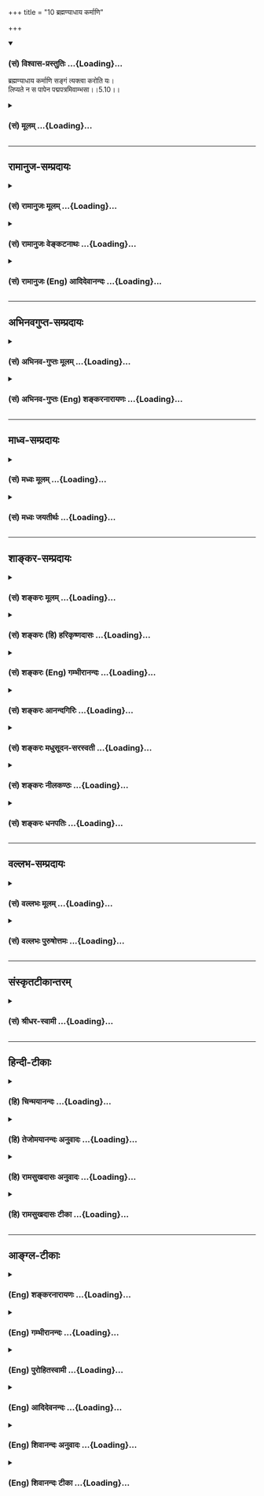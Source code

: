 +++
title = "10 ब्रह्मण्याधाय कर्माणि"

+++
<div class="js_include" newlevelforh1="3" title="(सं) विश्वास-प्रस्तुतिः" unfilled url="/purANam_vaiShNavam/mahAbhAratam/06-bhIShma-parva/03-bhagavad-gItA-parva/saMskRtam/vishvAsa-prastutiH/05_karma-saMnyAsa-yogaH/10_brahmaNyAdhAya_ka.md">
<details open><summary><h3>(सं) विश्वास-प्रस्तुतिः ...{Loading}...</h3></summary>

ब्रह्मण्याधाय कर्माणि सङ्गं त्यक्त्वा करोति यः।  
लिप्यते न स पापेन पद्मपत्रमिवाम्भसा।।5.10।।
</details>
</div>
<div class="js_include collapsed" newlevelforh1="3" title="(सं) मूलम्" unfilled url="/purANam_vaiShNavam/mahAbhAratam/06-bhIShma-parva/03-bhagavad-gItA-parva/saMskRtam/mUlam/05_karma-saMnyAsa-yogaH/10_brahmaNyAdhAya_ka.md">
<details><summary><h3>(सं) मूलम् ...{Loading}...</h3></summary>

ब्रह्मण्याधाय कर्माणि सङ्गं त्यक्त्वा करोति यः।  
लिप्यते न स पापेन पद्मपत्रमिवाम्भसा।।5.10।।
</details>
</div>


_________________
## रामानुज-सम्प्रदायः
<div class="js_include collapsed" newlevelforh1="3" title="(सं) रामानुजः मूलम्" unfilled url="/purANam_vaiShNavam/mahAbhAratam/06-bhIShma-parva/03-bhagavad-gItA-parva/saMskRtam/rAmAnujaH/mUlam/05_karma-saMnyAsa-yogaH/10_brahmaNyAdhAya_ka.md">
<details><summary><h3>(सं) रामानुजः मूलम् ...{Loading}...</h3></summary>

।।5.10।। ब्रह्मशब्देन प्रकृतिः इह उच्यतेमम योनिर्महद्ब्रह्म (गीता 14।3)
इति हि वक्ष्यते। इन्द्रियाणां प्रकृतिपरिणामविशेषरूपत्वेन इन्द्रियाकारेण
अवस्थितायां प्रकृतौपश्यन् श्रृण्वन् इत्यादिना उक्तप्रकारेण **कर्मणि
आधाय** फल**सङ्गं त्यक्त्वा**नैव किञ्चित् करोमि इति **यः** कर्माणि
**करोति** **स** प्रकृतिसंसृष्टतया वर्तमानः अपि प्रकृत्यात्माभिमानरूपेण
सम्बन्धहेतुना **पापेन न लिप्यते पद्मपत्रमिवाम्भसा** यथा पद्मपत्रम्
अम्भसा संसृष्टम् अपि न लिप्यते तथा न लिप्यते इत्यर्थः।

</details>
</div>
<div class="js_include collapsed" newlevelforh1="3" title="(सं) रामानुजः वेङ्कटनाथः" unfilled url="/purANam_vaiShNavam/mahAbhAratam/06-bhIShma-parva/03-bhagavad-gItA-parva/saMskRtam/rAmAnujaH/venkaTanAthaH/05_karma-saMnyAsa-yogaH/10_brahmaNyAdhAya_ka.md">
<details><summary><h3>(सं) रामानुजः वेङ्कटनाथः ...{Loading}...</h3></summary>

  
  
।।5.10।। नन्वेवं फलाभिसन्धिपूर्वकेऽपि कर्मणि क्रियमाणेनैव किञ्चित्करोमि
इति भावनया तत्करणेऽपि न दोषः स्यात् यदि च परमार्थतः स्वस्यैव कर्तृत्वं
किं तस्योपाधिकत्वानुसन्धानेन प्रयोजनम् तथानुसन्धानेऽपि प्रकृतिसंसर्ग
एवैनं देहात्मभ्रमे निमज्जयेदिति शङ्का निराक्रियतेब्रह्मणि इति श्लोकेन। न
तावदत्र ब्रह्मशब्देन जीव उच्यते तत्कर्तृत्वतिरस्कारप्रकरणत्वात्। नापि
परं ब्रह्म औपाधिकत्वप्रतिपादनप्रकरणे तदनपेक्षणात् अनन्तरं चसर्वकर्माणि
मनसा 5।13़ इति श्लोकेन देहकर्तृत्वाभिसन्धानाभिधानात्। अतः
पूर्वोक्तस्यार्थस्य आकाङ्क्षितफलनिर्देशपरत्वोपपत्तेः
ब्रह्मशब्दोऽत्रेन्द्रियाकारपरिणतप्रकृतिगोचरः। भवति हि प्रकृतिकार्येऽपि
ब्रह्मशब्दप्रयोगः तस्मादेतद्ब्रह्म नामरूपमन्नं जायते मुं.उ.1।1।9 इति।
तदेतदखिलमभिप्रेत्याह ब्रह्मशब्देनेति। ब्रह्मशब्दस्य प्रकृतौ प्रयोगं
भगवद्गीतायामेवोदाहरति मम योनिरिति। भवतु प्रकृतौ ब्रह्मशब्दः प्रस्तुतस्य
किमायातं इति शङ्कायां पूर्वश्लोकार्थन्यायाभ्यामुपबृंहितं वाक्यार्थमाह
इन्द्रियाणामिति। ननु बृहत्त्वगुणात्प्रयोगबलाच्च
मूलप्रकृतिर्ब्रह्मशब्देनोच्यताम् तत्र
दर्शनश्रवणादिकर्तृत्वानुसन्धानमशक्यम् मूलप्रकृतिरूपे तद्धेतुत्वाभावादिति
शङ्कानिराकरणायअवस्थितायामित्यन्तमुक्तम्। औपचारिकोऽपि कारणविषयः प्रयोगो
द्रव्यैक्यात्कार्यमपि गोचरयेदिति भावः। कर्माणीति बहुवचनं
पूर्वोक्तवैविध्यपरमिति
प्रदर्शनायोक्तंपश्यउच्छृण्वन्नित्याद्युक्तप्रकारेणेति। यः करोति
इत्यात्मन्येव कर्तृत्वनिर्देशात्तदौपाधिकत्वस्मारणाय पूर्वोक्तमाकृष्टंनैव
किञ्चित्करोमीति। पापशब्दोत्र देहात्मभ्रमविषयःयोऽन्यथा सन्तमात्मानमन्यथा
प्रतिपद्यते। किं तेन न कृतं पापं चोरेणात्मापहारिणा म.भा.1।74।27
इत्यादिषु चात्मान्यथाज्ञानस्य पापत्वं प्रसिद्धम्
आत्मनोऽकर्तृत्वानुसन्धानप्रकरणे तन्निवृत्तिरेव
वक्तुमुचितेत्यभिप्रायेणप्रकृत्यात्माभिमानरूपेणेत्युक्तम्। बन्धहेतुनेति।
तत्र पापलक्षणद्योतनम्। अलौकिकमनिष्टफलासाधारणकारणं हि पापम्। प्रयुक्तश्च
पापशब्दोऽनेकेष्वर्थेषु यथा न सुकृतं न दुष्कृतं सर्वे पाप्मानोऽतो
निवर्तन्ते छां.उ.8।4।1 इति। ननु पद्मपत्रमम्भसा संस्पृष्टं कथमत्र
दृष्टान्तः इत्यत्राह यथेति। न संसर्गमात्रनिषेधायात्र दृष्टान्तः किन्तु
यथा पद्मपत्रस्य जन्मस्थित्यादिकंसर्वमम्भस्येव तथापि न तत्कार्यक्लेशादिः
तद्वत् प्रकृत्यधीनभोगस्थित्यादेरस्य तत्कार्यदेहात्मभ्रमादिर्न स्यादिति
भावः।  
  

</details>
</div>
<div class="js_include collapsed" newlevelforh1="3" title="(सं) रामानुजः (Eng) आदिदेवानन्दः" unfilled url="/purANam_vaiShNavam/mahAbhAratam/06-bhIShma-parva/03-bhagavad-gItA-parva/saMskRtam/rAmAnujaH/english/AdidevAnandaH/05_karma-saMnyAsa-yogaH/10_brahmaNyAdhAya_ka.md">
<details><summary><h3>(सं) रामानुजः (Eng) आदिदेवानन्दः ...{Loading}...</h3></summary>

5.10 Here the term, Brahman denotes Prakrti. Later on Sri Krsna will
say: 'The great Brahman is My womb' (14.3). Since Prakrti abides in the
form of senses which are particular off-shoots of Prakrti, he who, as
said in the passage beginning with 'Even though he is seeing, hearing
৷৷.' (5.8), understands that all actions proceed from Brahman (Prakrti);
renounces all attachment while engaging himself in all actions,
reflecting, 'I am doing nothing.' Such a person, though existing in
contact with Prakrti, is not contaminated by sin which is the result of
the wrong identification of the Atman with Prakrti and is the cause of
bondage. Just as a lotus leaf is not wetted by water, actions do not
affect or defile a person with sin, if he is free from such
identification with the body.

</details>
</div>


_________________
## अभिनवगुप्त-सम्प्रदायः
<div class="js_include collapsed" newlevelforh1="3" title="(सं) अभिनव-गुप्तः मूलम्" unfilled url="/purANam_vaiShNavam/mahAbhAratam/06-bhIShma-parva/03-bhagavad-gItA-parva/saMskRtam/abhinava-guptaH/mUlam/05_karma-saMnyAsa-yogaH/10_brahmaNyAdhAya_ka.md">
<details><summary><h3>(सं) अभिनव-गुप्तः मूलम् ...{Loading}...</h3></summary>

।।5.7 5.11।। योगयुक्त इत्यादि आत्मसिद्धये इत्यन्तम्। सर्वभूतानामात्मभूतः
आत्मा यस्य स सर्वमपि कुर्वाणो न लिप्यते अकरणप्रतिषेधारूढत्वात्। अत एव
दर्शनादीनि कुर्वन्नपि असौ एवं धारयति प्रतिपत्तिदार्ढ्येन निश्चिनुते
चक्षुरादीनामिन्द्रियाणां यदि स्वविषयेषु प्रवृत्तिः मम किमायातम् न हि
अन्यस्यकृतेनापरस्य +++(S अन्यस्य कृतेनान्यस्य अन्यकृतेन परस्य)+++ लेपः इति।
तदेव ब्रह्मणि कर्मणां समर्पणम्। अत्र चिह्नम् अस्य गतसङ्गता। अतो न
लिप्यते। योगिनश्च केवलैः सङ्गरहितैः परस्परानपेक्षिभिश्च कायादिभिः
कुर्वन्ति कर्माणि सङ्गाभावात्।

</details>
</div>
<div class="js_include collapsed" newlevelforh1="3" title="(सं) अभिनव-गुप्तः (Eng) शङ्करनारायणः" unfilled url="/purANam_vaiShNavam/mahAbhAratam/06-bhIShma-parva/03-bhagavad-gItA-parva/saMskRtam/abhinava-guptaH/english/shankaranArAyaNaH/05_karma-saMnyAsa-yogaH/10_brahmaNyAdhAya_ka.md">
<details><summary><h3>(सं) अभिनव-गुप्तः (Eng) शङ्करनारायणः ...{Loading}...</h3></summary>

5.10 See Comment under 5.11

</details>
</div>


_________________
## माध्व-सम्प्रदायः
<div class="js_include collapsed" newlevelforh1="3" title="(सं) मध्वः मूलम्" unfilled url="/purANam_vaiShNavam/mahAbhAratam/06-bhIShma-parva/03-bhagavad-gItA-parva/saMskRtam/madhvaH/mUlam/05_karma-saMnyAsa-yogaH/10_brahmaNyAdhAya_ka.md">
<details><summary><h3>(सं) मध्वः मूलम् ...{Loading}...</h3></summary>

।।5.10।। सन्न्यासयोगयुक्त एव च कर्मणा न लिप्यत इत्याह ब्रह्मणीति।
साधननियमस्योपचारत्वव्यावृत्त्यर्थं पुनः पुनः फलकथनम्।

</details>
</div>
<div class="js_include collapsed" newlevelforh1="3" title="(सं) मध्वः जयतीर्थः" unfilled url="/purANam_vaiShNavam/mahAbhAratam/06-bhIShma-parva/03-bhagavad-gItA-parva/saMskRtam/madhvaH/jayatIrthaH/05_karma-saMnyAsa-yogaH/10_brahmaNyAdhAya_ka.md">
<details><summary><h3>(सं) मध्वः जयतीर्थः ...{Loading}...</h3></summary>

।।5.10।। ननुयोगयुक्तः 7।5 इत्यनेन यत्सन्न्यासयोगयुक्तस्य कर्मालेपलक्षणं
फलमुक्तं तदेव तस्यब्रह्मण्याधाय इति किमर्थं पुनरुच्यते इत्यत आह
**सन्न्यासे**ति। प्रागुक्तस्यैव नियमोऽत्र क्रियते। सिद्धे सत्यारम्भस्य
नियमार्थत्वादिति भावः। योगविवरणं च किञ्चिदधिकमिति चार्थः। ननु
सन्न्यासस्त्वित्यनेनैव सन्न्यासयोगौ मिलितावेव फलं साधयत इति नियमोऽपि
लब्ध एव तत्किमर्थमिदं सन्न्यासयोगयुक्तस्यकुर्वन्नपि न लिप्यते 5।7लिप्यते
न स पापेन इति पुनः पुनः फलकथनं इत्यत आह **साधने**ति। साधननियमस्येति
तदुक्तेरित्यर्थः। सन्न्यासयोगौ मिलितावेव फलसाधनमिति
नियमोक्तेरुपचारत्वमपि सम्भवति लोकवत्। तन्निवृत्त्यर्थमित्यर्थः।

</details>
</div>


_________________
## शाङ्कर-सम्प्रदायः
<div class="js_include collapsed" newlevelforh1="3" title="(सं) शङ्करः मूलम्" unfilled url="/purANam_vaiShNavam/mahAbhAratam/06-bhIShma-parva/03-bhagavad-gItA-parva/saMskRtam/shankaraH/mUlam/05_karma-saMnyAsa-yogaH/10_brahmaNyAdhAya_ka.md">
<details><summary><h3>(सं) शङ्करः मूलम् ...{Loading}...</h3></summary>

।।5.10।। **ब्रह्मणि** ईश्वरे **आधाय** निक्षिप्य तदर्थं कर्म करोमि इति
भृत्य इव स्वाम्यर्थं सर्वाणि **कर्माणि** मोक्षेऽपि फले **सङ्गं त्यक्त्वा
करोति यः** सर्वकर्माणि **लिप्यते न स पापेन** न संबध्यते **पद्मपत्रमिव
अम्भसा** उदकेन। केवलं सत्त्वशुद्धिमात्रमेव फलं तस्य कर्मणः
स्यात्।। यस्मात्

</details>
</div>
<div class="js_include collapsed" newlevelforh1="3" title="(सं) शङ्करः (हि) हरिकृष्णदासः" unfilled url="/purANam_vaiShNavam/mahAbhAratam/06-bhIShma-parva/03-bhagavad-gItA-parva/saMskRtam/shankaraH/hindI/harikRShNadAsaH/05_karma-saMnyAsa-yogaH/10_brahmaNyAdhAya_ka.md">
<details><summary><h3>(सं) शङ्करः (हि) हरिकृष्णदासः ...{Loading}...</h3></summary>

।।5.10।। परंतु जो तत्त्वज्ञानी नहीं है और कर्मयोगमें लगा हुआ है ( यानी )
जो स्वामीके लिये कर्म करनेवाले नौकरकी भाँति मैं ईश्वरके लिये करता हूँ इस
भावसे सब कर्मोंको ईश्वरमें अर्पण करके यहाँतक कि मोक्षरूप फलकी भी आसक्ति
छोड़कर कर्म करता है। वह जैसे कमलका पत्ता जलमें रहकर भी उससे लिप्त नहीं
होता वैसे ही पापोंसे लिप्त नहीं होता।

</details>
</div>
<div class="js_include collapsed" newlevelforh1="3" title="(सं) शङ्करः (Eng) गम्भीरानन्दः" unfilled url="/purANam_vaiShNavam/mahAbhAratam/06-bhIShma-parva/03-bhagavad-gItA-parva/saMskRtam/shankaraH/english/gambhIrAnandaH/05_karma-saMnyAsa-yogaH/10_brahmaNyAdhAya_ka.md">
<details><summary><h3>(सं) शङ्करः (Eng) गम्भीरानन्दः ...{Loading}...</h3></summary>

5.10 On the other hand, again, one who is ignorant of the Truth and is
engaged in Karma-yoga, yah, who; karoti, acts; adhaya, by dedicating, by
surrendering; all karmani, actions; brahmani, to Brahman, to God; with
the idea, 'I am working for Him, as a servant does everything for his
master', and tyaktva, by renouncing; sangam, attachment, even with
regard to teh resulting Liberation; sah, he; na lipyate, does not get
polluted, is not affected; papena, by sin; iva, just as; padma-patram, a
lotus leaf; is not ambhasa, by water. The only result that will
certainly accrue from such action will be the purification of the heart.

</details>
</div>
<div class="js_include collapsed" newlevelforh1="3" title="(सं) शङ्करः आनन्दगिरिः" unfilled url="/purANam_vaiShNavam/mahAbhAratam/06-bhIShma-parva/03-bhagavad-gItA-parva/saMskRtam/shankaraH/AnandagiriH/05_karma-saMnyAsa-yogaH/10_brahmaNyAdhAya_ka.md">
<details><summary><h3>(सं) शङ्करः आनन्दगिरिः ...{Loading}...</h3></summary>

।।5.10।। तर्हि विद्वानिवाविद्वानपि कर्मणि न प्रवर्तेत
पापोपहतिसंभवादित्याशङ्क्याह **यस्त्विति।** यथा भृत्यः स्वाम्यर्थं
कर्माणि करोति न स्वफलमपेक्षते तथैव यो विद्वान्मोक्षेऽपि सङ्गं त्यक्त्वा
भगवदर्थमेव सर्वाणि कर्माणि करोति न स स्वकर्मणा बध्यते। नहि
पद्मपत्रमम्भसा संबध्यते तद्वदित्यर्थः।

</details>
</div>
<div class="js_include collapsed" newlevelforh1="3" title="(सं) शङ्करः मधुसूदन-सरस्वती" unfilled url="/purANam_vaiShNavam/mahAbhAratam/06-bhIShma-parva/03-bhagavad-gItA-parva/saMskRtam/shankaraH/madhusUdana-sarasvatI/05_karma-saMnyAsa-yogaH/10_brahmaNyAdhAya_ka.md">
<details><summary><h3>(सं) शङ्करः मधुसूदन-सरस्वती ...{Loading}...</h3></summary>

।।5.10।। तर्ह्यविद्वान्कर्तृत्वाभिमानाल्लिप्येतैव तथाच कथं तस्य
संन्यासपूर्विका ज्ञाननिष्ठा स्यादिति तत्राह ब्रह्मणि परमेश्वरे आधाय
समर्प्य सङ्गं फलाभिलाषं त्यक्त्वेश्वरार्थं भृत्यइव स्वाम्यर्थं
स्वफलनिरपेक्षतया करोमीत्यभिप्रायेण कर्माणि लौकिकानि वैदिकानि च करोति यो
लिप्यते न स पापेन पापपुण्यात्मकेन कर्मणेति यावत्। यथा पद्मपत्रमुपरि
प्रक्षिप्तेनाम्भसा न लिप्यते तद्वद्भगवदर्पणबुद्ध्यानुष्ठितं कर्म
बुद्धिशुद्धिफलमेव स्यात्।

</details>
</div>
<div class="js_include collapsed" newlevelforh1="3" title="(सं) शङ्करः नीलकण्ठः" unfilled url="/purANam_vaiShNavam/mahAbhAratam/06-bhIShma-parva/03-bhagavad-gItA-parva/saMskRtam/shankaraH/nIlakaNThaH/05_karma-saMnyAsa-yogaH/10_brahmaNyAdhAya_ka.md">
<details><summary><h3>(सं) शङ्करः नीलकण्ठः ...{Loading}...</h3></summary>

।।5.10।।**ब्रह्मणीति।** यतो विद्वानसङ्गत्वात्कुर्वन्नपि न लिप्यते
तस्मादविद्वानपि ब्रह्मणि सर्वान्तर्यामिणि कर्माण्याधाय अयमेव कारयिता
नत्वहं कर्तेति समर्प्य यः कर्माणि करोति सः पापेन न लिप्यतेऽम्भसा
पद्मपत्रमिव।

</details>
</div>
<div class="js_include collapsed" newlevelforh1="3" title="(सं) शङ्करः धनपतिः" unfilled url="/purANam_vaiShNavam/mahAbhAratam/06-bhIShma-parva/03-bhagavad-gItA-parva/saMskRtam/shankaraH/dhanapatiH/05_karma-saMnyAsa-yogaH/10_brahmaNyAdhAya_ka.md">
<details><summary><h3>(सं) शङ्करः धनपतिः ...{Loading}...</h3></summary>

।।5.10।। एवं तत्त्वविदो लौकिककर्मणा मुधा चेष्टामात्रेण लेपो
नास्तीत्युक्तं इदानीमतत्त्वविविदो मुमुक्षोः का गतिरित्यपेक्षायामाह
**ब्रह्मणीति।** ब्रह्मणि परमेश्वरे भृत्यइव स्वामिने तदर्थं करोमीति
समर्प्य मोक्षेऽपि फले सङ्गं त्यक्त्वा यः सर्वाणि कर्माणि करोति सोऽम्भसा
पद्मपत्रमिव पापेन न संबध्यते। मुमुक्षुं प्रति पुण्यस्यापि
प्रतिबन्धकत्वात्पापेनेत्युक्तं इतरे तु विद्वत्परत्वेनैवं श्लोकं
योजयन्ति। तथाहि तत्त्वविदो यो लोपः स किंस्वाभाविकेन्द्रियशरीरचेष्टाजन्य
उत वैधेन्द्रियादिचेष्टाजन्यः। आद्यंप्रति द्वाभ्यामुक्त्वा द्वितीयं
प्रत्याह **ब्रह्मणीति।** स किंवा तत्तत्कर्मजन्यसुकृतापूर्वलक्षणः
किंवातत्तत्कर्मोपयोग्यर्थप्रतिग्रहादिजन्यदुरितापूर्वलक्षणः। नाद्य
प्रत्याह **ब्रह्मणीत्यादि।** ब्रह्मार्पणबुद्य्धा क्रियमाणेषु कर्मसु
नापूर्वोत्पत्तिरिति भावः। न द्वितीय इत्याह **सङगंत्यक्त्वेति।**
सङ्गमैहिकधनादिफलासङगं ततश्च न दुरितापूर्वोत्पत्तिरिति भावः।
तद्विचार्यम्। बह्यार्पणबुद्य्धा कर्मकरणेऽतत्त्वविदो
मुमुक्षोरेवाधिकारादन्यथानन्तरश्लोकेनासंगत्यापत्तेः। ननु कानि चेदृशानि
कर्माणि यानि धनार्जनतया विनानुष्ठातुं शक्यानि सन्ति सत्त्वविशुद्धये
भवन्तीत्याशङ्कां परिहरन् कर्मयोगानुष्ठाने शिष्टाचारं प्रमाणयति
कायेनेतीति स्वपरग्रन्थविरोधाच्च। अवशिष्टं तु भाष्यानुरोधेनोपादेयं
मोक्षफले सर्वफलानामन्तर्भावेन तदासक्तिवारणेन भाष्यकारैः
सर्वफलासक्तेर्वारितत्वात्।

</details>
</div>


_________________
## वल्लभ-सम्प्रदायः
<div class="js_include collapsed" newlevelforh1="3" title="(सं) वल्लभः मूलम्" unfilled url="/purANam_vaiShNavam/mahAbhAratam/06-bhIShma-parva/03-bhagavad-gItA-parva/saMskRtam/vallabhaH/mUlam/05_karma-saMnyAsa-yogaH/10_brahmaNyAdhAya_ka.md">
<details><summary><h3>(सं) वल्लभः मूलम् ...{Loading}...</h3></summary>

।।5.10।। न चायं मुनिः केवलं साङ्ख्यमार्गीयः कर्मसन्न्यासाभावात् किन्तु
योगमार्गीयस्तत्त्ववित् कर्मकरणादिति विवेचयति ब्रह्मणीति। अत्र ब्रह्मपदं
ब्रह्मयज्ञविषयबोधकं तत्रैव च कर्माणि स्वेनैव क्रियमाणानि अनुसन्धायेति
क्रियाद्वैतभाव उक्तः। कर्मसु च सङ्गं फलाभिसन्धिं ममतां च त्यक्त्वा यो
योगी करोति स तदधिगतः ब्रह्मवित् जीवन्मुक्तः पापेनाकरणप्रत्यवायेन
नाश्लिष्टो भवति पद्मपत्रमिवाम्भसा।

</details>
</div>
<div class="js_include collapsed" newlevelforh1="3" title="(सं) वल्लभः पुरुषोत्तमः" unfilled url="/purANam_vaiShNavam/mahAbhAratam/06-bhIShma-parva/03-bhagavad-gItA-parva/saMskRtam/vallabhaH/puruShottamaH/05_karma-saMnyAsa-yogaH/10_brahmaNyAdhAya_ka.md">
<details><summary><h3>(सं) वल्लभः पुरुषोत्तमः ...{Loading}...</h3></summary>

  
  
।।5.10।। ब्रह्मणि पुरुषोत्तमे सङ्गं आधाय संयोगावस्थायां स्थित्वा सङ्गं
त्यक्त्वा वा विप्रयोगावस्थायां स्थित्वा कर्माण्यपि यः करोति स तेन न
लिप्यते। तत्र दृष्टान्तमाह पद्मपत्रमिवेति। अम्भसा पद्मपत्रमिव। जले
तिष्ठन्नपि तद्यथा न लिप्तं भवति तथेत्यर्थः।  
  

</details>
</div>


_________________
## संस्कृतटीकान्तरम्
<div class="js_include collapsed" newlevelforh1="3" title="(सं) श्रीधर-स्वामी" unfilled url="/purANam_vaiShNavam/mahAbhAratam/06-bhIShma-parva/03-bhagavad-gItA-parva/saMskRtam/shrIdhara-svAmI/05_karma-saMnyAsa-yogaH/10_brahmaNyAdhAya_ka.md">
<details><summary><h3>(सं) श्रीधर-स्वामी ...{Loading}...</h3></summary>

।।5.10।। तर्हि यस्य करोमीत्यभिमानोऽस्ति तस्य कर्मलेपो दुर्वारः
अविशुद्धचित्तत्वात्संन्यासोऽपि नास्तीति महत्संकटमापन्नमित्याशङ्क्याह
**ब्रह्मणीति।** ब्रह्मण्याधाय परमेश्वरे समर्प्य तत्फले च सङ्गं त्यक्त्वा
यः कर्माणि करोति असौ पापेन बन्धहेतुतया पापिष्ठेन पुण्यपापात्मकेन कर्मणा
न लिप्यते। यथा पद्मपत्रमम्भसि स्थितमप्यम्भसा न लिप्यते तद्वत्।

</details>
</div>


_________________
## हिन्दी-टीकाः
<div class="js_include collapsed" newlevelforh1="3" title="(हि) चिन्मयानन्दः" unfilled url="/purANam_vaiShNavam/mahAbhAratam/06-bhIShma-parva/03-bhagavad-gItA-parva/hindI/chinmayAnandaH/05_karma-saMnyAsa-yogaH/10_brahmaNyAdhAya_ka.md">
<details><summary><h3>(हि) चिन्मयानन्दः ...{Loading}...</h3></summary>

।।5.10।। दो पूर्ववर्ती श्लोकों में वर्णित ज्ञान ब्रह्म स्वरूप में रमे
हुए तत्त्ववित् पुरुषों के लिये सत्य हो सकता है परन्तु निरहंकार और
अनासक्ति का जीवन सर्व सामान्य जनों के लिये सुलभ नहीं होता। पूर्णत्व के
साधकों को यही कठिनाई आती है। जो साधकगण गीता ज्ञान को जीना चाहते हैं और न
कि तत्प्रतिपादित सिद्धान्तों की केवल चर्चा करना उनकी यही समस्या होती है
कि किस प्रकार वे अहंकार का त्याग करें। इस समस्या का निराकरण विचाराधीन
श्लोक में किया गया है जिसके द्वारा कोई भी अनासक्त जीवन व्यतीत कर सकता
है। ब्रह्म में अर्पण करके मन का पूर्णतया अनासक्त होना असंभव है और यही
तथ्य साधक लोग नहीं जानते। जब तक मन का अस्तित्त्व रहेगा तब तक वह
किसीनकिसी वस्तु के साथ आसक्त रहेगा। इसलिये परमार्थ सत्य को पहचान कर उसके
साथ तादात्म्य रखने का प्रयत्न करना ही मिथ्या वस्तुओं के साथ की आसक्ति को
त्यागने का एकमात्र उपाय है। इस मनोवैज्ञानिक सत्य को दर्शाते हुए भगवान्
उपदेश देते हैं कि सभी साधकों को ईश्वरार्पण बुद्धि से कर्म करने चाहिये।
किसी आदर्श के निरन्तर स्मरण का अर्थ है मनुष्य का तत्स्वरूप ही बन जाना।
जैसे अज्ञानदशा में हमें अहंकार का अखण्ड स्मरण बना रहता है वैसे ही ईश्वर
का निरन्तर स्मरण रहने पर अहंकार का त्याग संभव हो सकता है। ईश्वर के अखण्ड
चिन्तन से हम जीवभाव से ऊपर उठकर ईश्वर के साथ एकत्व का अनुभव कर सकते
हैं। संक्षेप में आज हम जीवभाव में स्थित आत्मा हैं गीता का आह्वान है कि हम
आत्मभाव में स्थित जीव बन जायें। एक बार अपने शुद्ध स्वरूप की पहचान हो जाने
पर शरीर मन और बुद्धि के द्वारा किये गये कर्म किसी प्रकार की वासना
उत्पन्न नहीं कर सकते। पाप और पुण्य कर्तृत्वाभिमानी जीव के लिये हैं आत्मा
के लिये कदापि नहीं। दर्पण के कारण दिखाई दे रहे मेरे प्रतिबिम्ब की
कुरूपता मेरी नहीं कही जा सकती। प्रतिबिम्ब का विकृत होना दर्पण की सतह के
उत्तल या अवतल होने पर निर्भर करता है। इसी प्रकार पाप और पुण्य का बन्धन
जीव को ही स्वकर्मानुसार होता है। आत्मसाक्षात्कार के पश्चात् ज्ञानी पुरुष
देहादि उपाधियों के साथ विषयों के मध्य उसी प्रकार रहता है जैसे कमल का
पत्ता जल में। यद्यपि कमल की उत्पत्ति पोषण स्थिति और नाश भी जल में ही
होता है तथापि कमल पत्र जल से सदा अस्पर्शित रहता है। जल उसे गीला नहीं कर
पाता। उसी प्रकार ही एक ज्ञानी सन्त पुरुष अन्य मनुष्यों के समान जगत् में
निवास करता हुआ समस्त व्यवहार करता है और फिर भी पाप पुण्य रागद्वेष
सुन्दरता कुरूपता आदि से कभी भी लिप्त नहीं होता। सामान्य कर्म को कर्मयोग
में परिवर्तित करने के दो उपाय हैं (1) कर्तृत्व का त्याग और (2) फलासक्ति
का त्याग। यहां प्रथम उपाय का वर्णन किया गया है। यह कोई अपरिचित नवीन या
विचित्र सिद्धांत नहीं है। इसका हमें अपने जीवन में अनेक अवसरों पर अनुभव
भी होता है। एक चिकित्सक आसक्ति के कारण अपनी पत्नी की शल्य क्रिया
(आपरेशन) करने में स्वयं को असमर्थ पाता है परन्तु वही चिकित्सक उसी दिन
उसी शल्य क्रिया को किसी अन्य रोगी पर कुशलतापूर्वक कर सकता है क्योंकि उस
रोगी के साथ उसकी कोई आसक्ति नहीं होती। यदि मनुष्य स्वयं को ईश्वर का
प्रतिनिधि अथवा सेवक समझकर कार्य करे तो वह स्वयं में ही उस प्रचण्ड
सार्मथ्य एवं कार्यकुशलता को पायेगा जिन्हें वह वर्तमान में कर्तृत्वाभिमान
के कारण व्यर्थ में खोये दे रहा है। इसलिये

</details>
</div>
<div class="js_include collapsed" newlevelforh1="3" title="(हि) तेजोमयानन्दः अनुवादः" unfilled url="/purANam_vaiShNavam/mahAbhAratam/06-bhIShma-parva/03-bhagavad-gItA-parva/hindI/tejomayAnandaH/anuvAdaH/05_karma-saMnyAsa-yogaH/10_brahmaNyAdhAya_ka.md">
<details><summary><h3>(हि) तेजोमयानन्दः अनुवादः ...{Loading}...</h3></summary>

।।5.10।। जो पुरुष सब कर्म ब्रह्म में अर्पण करके और आसक्ति को त्यागकर
करता है, वह पुरुष कमल के पत्ते के सदृश पाप से लिप्त नहीं होता।।

</details>
</div>
<div class="js_include collapsed" newlevelforh1="3" title="(हि) रामसुखदासः अनुवादः" unfilled url="/purANam_vaiShNavam/mahAbhAratam/06-bhIShma-parva/03-bhagavad-gItA-parva/hindI/rAmasukhadAsaH/anuvAdaH/05_karma-saMnyAsa-yogaH/10_brahmaNyAdhAya_ka.md">
<details><summary><h3>(हि) रामसुखदासः अनुवादः ...{Loading}...</h3></summary>

।।5.10।। जो (भक्तियोगी) सम्पूर्ण कर्मोंको भगवान् में अर्पण करके और
आसक्तिका त्याग करके कर्म करता है, वह जलसे कमलके पत्तेकी तरह पापसे लिप्त
नहीं होता।

</details>
</div>
<div class="js_include collapsed" newlevelforh1="3" title="(हि) रामसुखदासः टीका" unfilled url="/purANam_vaiShNavam/mahAbhAratam/06-bhIShma-parva/03-bhagavad-gItA-parva/hindI/rAmasukhadAsaH/TIkA/05_karma-saMnyAsa-yogaH/10_brahmaNyAdhAya_ka.md">
<details><summary><h3>(हि) रामसुखदासः टीका ...{Loading}...</h3></summary>

5.10।।***व्याख्या--*'ब्रह्मण्याधाय कर्माणि'--**शरीर, इन्द्रियाँ, मन,
बुद्धि, प्राण आदि सब भगवान्के ही हैं, अपने हैं ही नहीं; अतः इनके द्वारा
होनेवाली क्रियाओँको भक्तियोगी अपनी कैसे मान सकता है; इसलिये उसका यह भाव
रहता है कि मात्र क्रियाएँ भगवान्के द्वारा ही हो रही हैं और भगवान्के लिये
ही हो रही हैं; मैं तो निमित्तमात्र हूँ। भगवान् ही अपनी इन्द्रियोंके
द्वारा आप ही सम्पूर्ण क्रियाएँ करते हैं--इस बातको ठीक-ठीक धारण करके
सम्पूर्ण क्रियाओंके कर्तापनको भगवान्में ही मानना, यही उपर्युक्त पदोंका
अर्थ है। शरीरादि वस्तुएँ अपनी हैं ही नहीं, प्रत्युत मिली हुई हैं और
बिछुड़ रही हैं। ये केवल भगवान्के नाते, भगवत्प्रीत्यर्थ दूसरोंकी सेवा
करनेके लिये मिली हैं। इन वस्तुओँपर हमारा स्वतन्त्र अधिकार नहीं है
अर्थात् इनको अपने इच्छानुसार न तो रख सकते हैं, न बदल सकते हैं और न
मरनेपर साथ ही ले जा सकते हैं। इसलिये इन शरीरादिको तथा इनसे होनेवाली
क्रियाओँको अपनी मानना ईमानदारी नहीं है। अतः मनुष्यको ईमानदारीके साथ
जिसकी ये वस्तुएँ हैं ,उसीकी अर्थात् भगवान्की मान लेनी चाहिये। सम्पूर्ण
क्रियाओँ और पदार्थोंको कर्मयोगी 'संसार' के, ज्ञानयोगी 'प्रकृति' के और
भक्तियोगी 'भगवान्' के अर्पण करता है। प्रकृति और संसार--दोनोंके ही स्वामी
भगवान् हैं। अतः क्रियाओँ और पदार्थोंको भगवान्के अर्पण करना ही श्रेष्ठ
है।

</details>
</div>


_________________
## आङ्ग्ल-टीकाः
<div class="js_include collapsed" newlevelforh1="3" title="(Eng) शङ्करनारायणः" unfilled url="/purANam_vaiShNavam/mahAbhAratam/06-bhIShma-parva/03-bhagavad-gItA-parva/english/shankaranArAyaNaH/05_karma-saMnyAsa-yogaH/10_brahmaNyAdhAya_ka.md">
<details><summary><h3>(Eng) शङ्करनारायणः ...{Loading}...</h3></summary>

5.10. Who performs actions by offering them to the Brahman and giving up
attachment-he is not stained by sin just as the lotus-leaf is \[not
stained\] by water.

</details>
</div>
<div class="js_include collapsed" newlevelforh1="3" title="(Eng) गम्भीरानन्दः" unfilled url="/purANam_vaiShNavam/mahAbhAratam/06-bhIShma-parva/03-bhagavad-gItA-parva/english/gambhIrAnandaH/05_karma-saMnyAsa-yogaH/10_brahmaNyAdhAya_ka.md">
<details><summary><h3>(Eng) गम्भीरानन्दः ...{Loading}...</h3></summary>

5.10 One who acts by dedicating actions to Brahman and by renouncing
attachment, he does not become polluted by sin, just as a lotus leaf is
not by water.

</details>
</div>
<div class="js_include collapsed" newlevelforh1="3" title="(Eng) पुरोहितस्वामी" unfilled url="/purANam_vaiShNavam/mahAbhAratam/06-bhIShma-parva/03-bhagavad-gItA-parva/english/purohitasvAmI/05_karma-saMnyAsa-yogaH/10_brahmaNyAdhAya_ka.md">
<details><summary><h3>(Eng) पुरोहितस्वामी ...{Loading}...</h3></summary>

5.10 He who dedicates his actions to the Spirit, without any personal
attachment to them, he is no more tainted by sin than the water lily is
wetted by water.

</details>
</div>
<div class="js_include collapsed" newlevelforh1="3" title="(Eng) आदिदेवनन्दः" unfilled url="/purANam_vaiShNavam/mahAbhAratam/06-bhIShma-parva/03-bhagavad-gItA-parva/english/AdidevanandaH/05_karma-saMnyAsa-yogaH/10_brahmaNyAdhAya_ka.md">
<details><summary><h3>(Eng) आदिदेवनन्दः ...{Loading}...</h3></summary>

5.10 He who acts without attachment, reposing all actions on Brahman
(Prakrti), is untouched by evil, as a lotus-leaf by water.

</details>
</div>
<div class="js_include collapsed" newlevelforh1="3" title="(Eng) शिवानन्दः अनुवादः" unfilled url="/purANam_vaiShNavam/mahAbhAratam/06-bhIShma-parva/03-bhagavad-gItA-parva/english/shivAnandaH/anuvAdaH/05_karma-saMnyAsa-yogaH/10_brahmaNyAdhAya_ka.md">
<details><summary><h3>(Eng) शिवानन्दः अनुवादः ...{Loading}...</h3></summary>

5.10 He who does actions, offering them to Brahman, and abandoning
attachment, is not tainted by sin, just as a lotus-leaf is not tainted
by water.

</details>
</div>
<div class="js_include collapsed" newlevelforh1="3" title="(Eng) शिवानन्दः टीका" unfilled url="/purANam_vaiShNavam/mahAbhAratam/06-bhIShma-parva/03-bhagavad-gItA-parva/english/shivAnandaH/TIkA/05_karma-saMnyAsa-yogaH/10_brahmaNyAdhAya_ka.md">
<details><summary><h3>(Eng) शिवानन्दः टीका ...{Loading}...</h3></summary>

5.10 ब्रह्मणि in Brahman; आधाय having placed; कर्माणि actions; सङ्गम्
attachment; त्यक्त्वा having abandoned; करोति acts; यः who; लिप्यते is
tainted; न not; सः he; पापेन by sin; पद्मपत्रम् lotusleaf; इव like;
अम्भसा by water.Commentary Chapter IV verses 18; 20; 21; 22; 23; 37; 41
Chapter V verses 10; 11 and 12 all convey the one idea that the Yogi who
does actions without egoism and attachment to results or fruits of the
actions; which he regards as offerings unto the Lord; is not tainted by
the actions (Karma). He has no attachment even for Moksha. He sees
inaction in action. All his actions are burnt in the fire of wisdom. He
escapes from the wheel of Samsara. He is freed from the round of births
and deaths. He gets purity of heart and through purity of heart attains
to the knowledge of the Self. Through the knowledge of the Self he is
liberated. This is the gist of the above ten verses. (Cf.III.30)

</details>
</div>
